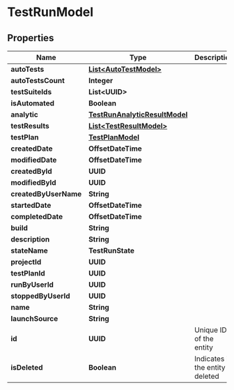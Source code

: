 

# TestRunModel


## Properties

| Name | Type | Description | Notes |
|------------ | ------------- | ------------- | -------------|
|**autoTests** | [**List&lt;AutoTestModel&gt;**](AutoTestModel.md) |  |  [optional] |
|**autoTestsCount** | **Integer** |  |  [optional] |
|**testSuiteIds** | **List&lt;UUID&gt;** |  |  [optional] |
|**isAutomated** | **Boolean** |  |  [optional] |
|**analytic** | [**TestRunAnalyticResultModel**](TestRunAnalyticResultModel.md) |  |  [optional] |
|**testResults** | [**List&lt;TestResultModel&gt;**](TestResultModel.md) |  |  [optional] |
|**testPlan** | [**TestPlanModel**](TestPlanModel.md) |  |  [optional] |
|**createdDate** | **OffsetDateTime** |  |  [optional] |
|**modifiedDate** | **OffsetDateTime** |  |  [optional] |
|**createdById** | **UUID** |  |  [optional] |
|**modifiedById** | **UUID** |  |  [optional] |
|**createdByUserName** | **String** |  |  [optional] |
|**startedDate** | **OffsetDateTime** |  |  [optional] |
|**completedDate** | **OffsetDateTime** |  |  [optional] |
|**build** | **String** |  |  [optional] |
|**description** | **String** |  |  [optional] |
|**stateName** | **TestRunState** |  |  [optional] |
|**projectId** | **UUID** |  |  [optional] |
|**testPlanId** | **UUID** |  |  [optional] |
|**runByUserId** | **UUID** |  |  [optional] |
|**stoppedByUserId** | **UUID** |  |  [optional] |
|**name** | **String** |  |  [optional] |
|**launchSource** | **String** |  |  [optional] |
|**id** | **UUID** | Unique ID of the entity |  [optional] |
|**isDeleted** | **Boolean** | Indicates if the entity is deleted |  [optional] |



